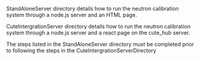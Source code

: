 StandAloneServer directory details how to run the neutron calibration system through a node.js server and an HTML page.

CuteIntergrationServer directory details how to run the neutron calibration system through a node.js server and a react page on the cute_hub server.

The steps listed in the StandAloneServer directory must be completed prior to following the steps in the CuteIntergrationServerDirectory
